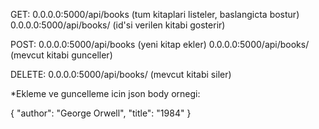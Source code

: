 GET:
0.0.0.0:5000/api/books (tum kitaplari listeler, baslangicta bostur)
0.0.0.0:5000/api/books/<id> (id'si verilen kitabi gosterir)

POST:
0.0.0.0:5000/api/books (yeni kitap ekler)
0.0.0.0:5000/api/books/<id> (mevcut kitabi gunceller)

DELETE:
0.0.0.0:5000/api/books/<id> (mevcut kitabi siler)

*Ekleme ve guncelleme icin json body ornegi:

{
    "author": "George Orwell",
    "title": "1984"
}
